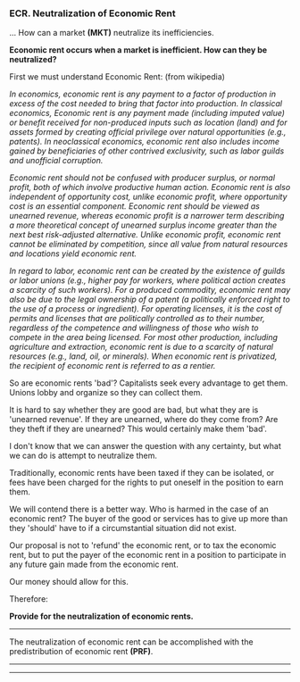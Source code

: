
### ECR. Neutralization of Economic Rent

... How can a market **(MKT)** neutralize its inefficiencies.

**Economic rent occurs when a market is inefficient.  How can they be neutralized?**

First we must understand Economic Rent: (from wikipedia)


_In economics, economic rent is any payment to a factor of production in excess of the cost needed to bring that factor into production. In classical economics, Economic rent is any payment made (including imputed value) or benefit received for non-produced inputs such as location (land) and for assets formed by creating official privilege over natural opportunities (e.g., patents). In neoclassical economics, economic rent also includes income gained by beneficiaries of other contrived exclusivity, such as labor guilds and unofficial corruption._

_Economic rent should not be confused with producer surplus, or normal profit, both of which involve productive human action. Economic rent is also independent of opportunity cost, unlike economic profit, where opportunity cost is an essential component. Economic rent should be viewed as unearned revenue, whereas economic profit is a narrower term describing a more theoretical concept of unearned surplus income greater than the next best risk-adjusted alternative. Unlike economic profit, economic rent cannot be eliminated by competition, since all value from natural resources and locations yield economic rent._

_In regard to labor, economic rent can be created by the existence of guilds or labor unions (e.g., higher pay for workers, where political action creates a scarcity of such workers). For a produced commodity, economic rent may also be due to the legal ownership of a patent (a politically enforced right to the use of a process or ingredient). For operating licenses, it is the cost of permits and licenses that are politically controlled as to their number, regardless of the competence and willingness of those who wish to compete in the area being licensed. For most other production, including agriculture and extraction, economic rent is due to a scarcity of natural resources (e.g., land, oil, or minerals). When economic rent is privatized, the recipient of economic rent is referred to as a rentier._

So are economic rents 'bad'?  Capitalists seek every advantage to get them.  Unions lobby and organize so they can collect them.

It is hard to say whether they are good are bad, but what they are is 'unearned revenue'.  If they are unearned, where do they come from? Are they theft if they are unearned?  This would certainly make them 'bad'.

I don't know that we can answer the question with any certainty, but what we can do is attempt to neutralize them.

Traditionally, economic rents have been taxed if they can be isolated, or fees have been charged for the rights to put oneself in the position to earn them.

We will contend there is a better way. Who is harmed in the case of an economic rent?  The buyer of the good or services has to give up more than they 'should' have to if a circumstantial situation did not exist.

Our proposal is not to 'refund' the economic rent, or to tax the economic rent, but to put the payer of the economic rent in a position to participate in any future gain made from the economic rent.

Our money should allow for this.

Therefore:

**Provide for the neutralization of economic rents.**

----------

The neutralization of economic rent can be accomplished with the predistribution of economic rent **(PRF)**.

----------

----------















